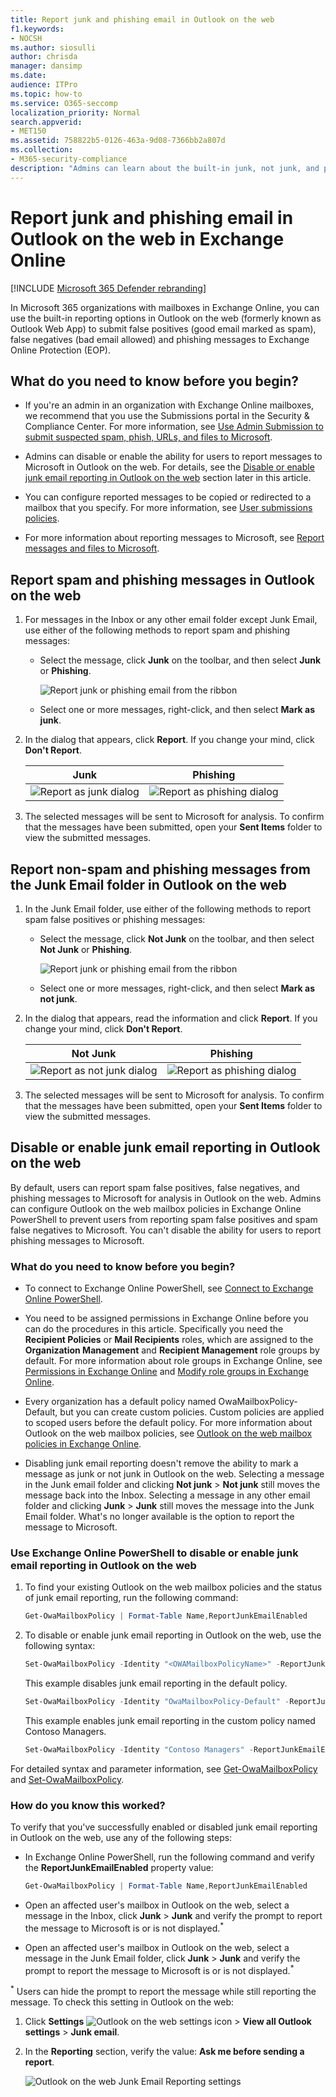 ```yaml
---
title: Report junk and phishing email in Outlook on the web
f1.keywords:
- NOCSH
ms.author: siosulli
author: chrisda
manager: dansimp
ms.date:
audience: ITPro
ms.topic: how-to
ms.service: O365-seccomp
localization_priority: Normal
search.appverid:
- MET150
ms.assetid: 758822b5-0126-463a-9d08-7366bb2a807d
ms.collection:
- M365-security-compliance
description: "Admins can learn about the built-in junk, not junk, and phishing email reporting options in Outlook on the web (Outlook Web App) in Exchange Online, and how to disable these reporting options for users."
---
```


# Report junk and phishing email in Outlook on the web in Exchange Online

[!INCLUDE [Microsoft 365 Defender rebranding](../includes/microsoft-defender-for-office.md)]


In Microsoft 365 organizations with mailboxes in Exchange Online, you can use the built-in reporting options in Outlook on the web (formerly known as Outlook Web App) to submit false positives (good email marked as spam), false negatives (bad email allowed) and phishing messages to Exchange Online Protection (EOP).

## What do you need to know before you begin?

- If you're an admin in an organization with Exchange Online mailboxes, we recommend that you use the Submissions portal in the Security & Compliance Center. For more information, see [Use Admin Submission to submit suspected spam, phish, URLs, and files to Microsoft](admin-submission.md).

- Admins can disable or enable the ability for users to report messages to Microsoft in Outlook on the web. For details, see the [Disable or enable junk email reporting in Outlook on the web](#disable-or-enable-junk-email-reporting-in-outlook-on-the-web) section later in this article.

- You can configure reported messages to be copied or redirected to a mailbox that you specify. For more information, see [User submissions policies](user-submission.md).

- For more information about reporting messages to Microsoft, see [Report messages and files to Microsoft](report-junk-email-messages-to-microsoft.md).

## Report spam and phishing messages in Outlook on the web

1. For messages in the Inbox or any other email folder except Junk Email, use either of the following methods to report spam and phishing messages:

   - Select the message, click **Junk** on the toolbar, and then select **Junk** or **Phishing**.

     ![Report junk or phishing email from the ribbon](../../media/owa-report-junk.png)

   - Select one or more messages, right-click, and then select **Mark as junk**.

2. In the dialog that appears, click **Report**. If you change your mind, click **Don't Report**.

   |Junk|Phishing|
   |:---:|:---:|
   |![Report as junk dialog](../../media/owa-report-as-junk-dialog.png)|![Report as phishing dialog](../../media/owa-report-as-phishing-dialog.png)|

3. The selected messages will be sent to Microsoft for analysis. To confirm that the messages have been submitted, open your **Sent Items** folder to view the submitted messages.

## Report non-spam and phishing messages from the Junk Email folder in Outlook on the web

1. In the Junk Email folder, use either of the following methods to report spam false positives or phishing messages:

   - Select the message, click **Not Junk** on the toolbar, and then select **Not Junk** or **Phishing**.

     ![Report junk or phishing email from the ribbon](../../media/owa-report-not-junk.png)

   - Select one or more messages, right-click, and then select **Mark as not junk**.

2. In the dialog that appears, read the information and click **Report**. If you change your mind, click **Don't Report**.

   |Not Junk|Phishing|
   |:---:|:---:|
   |![Report as not junk dialog](../../media/owa-report-as-not-junk-dialog.png)|![Report as phishing dialog](../../media/owa-report-as-phishing-dialog.png)|

3. The selected messages will be sent to Microsoft for analysis. To confirm that the messages have been submitted, open your **Sent Items** folder to view the submitted messages.

## Disable or enable junk email reporting in Outlook on the web

By default, users can report spam false positives, false negatives, and phishing messages to Microsoft for analysis in Outlook on the web. Admins can configure Outlook on the web mailbox policies in Exchange Online PowerShell to prevent users from reporting spam false positives and spam false negatives to Microsoft. You can't disable the ability for users to report phishing messages to Microsoft.

### What do you need to know before you begin?

- To connect to Exchange Online PowerShell, see [Connect to Exchange Online PowerShell](https://docs.microsoft.com/powershell/exchange/connect-to-exchange-online-powershell).

- You need to be assigned permissions in Exchange Online before you can do the procedures in this article. Specifically you need the **Recipient Policies** or **Mail Recipients** roles, which are assigned to the **Organization Management** and **Recipient Management** role groups by default. For more information about role groups in Exchange Online, see [Permissions in Exchange Online](https://docs.microsoft.com/exchange/permissions-exo/permissions-exo) and [Modify role groups in Exchange Online](https://docs.microsoft.com/Exchange/permissions-exo/role-groups#modify-role-groups).

- Every organization has a default policy named OwaMailboxPolicy-Default, but you can create custom policies. Custom policies are applied to scoped users before the default policy. For more information about Outlook on the web mailbox policies, see [Outlook on the web mailbox policies in Exchange Online](https://docs.microsoft.com/Exchange/clients-and-mobile-in-exchange-online/outlook-on-the-web/outlook-web-app-mailbox-policies).

- Disabling junk email reporting doesn't remove the ability to mark a message as junk or not junk in Outlook on the web. Selecting a message in the Junk email folder and clicking **Not junk** \> **Not junk** still moves the message back into the Inbox. Selecting a message in any other email folder and clicking **Junk** \> **Junk** still moves the message into the Junk Email folder. What's no longer available is the option to report the message to Microsoft.

### Use Exchange Online PowerShell to disable or enable junk email reporting in Outlook on the web

1. To find your existing Outlook on the web mailbox policies and the status of junk email reporting, run the following command:

   ```powershell
   Get-OwaMailboxPolicy | Format-Table Name,ReportJunkEmailEnabled
   ```

2. To disable or enable junk email reporting in Outlook on the web, use the following syntax:

   ```powershell
   Set-OwaMailboxPolicy -Identity "<OWAMailboxPolicyName>" -ReportJunkEmailEnabled <$true | $false>
   ```

   This example disables junk email reporting in the default policy.

   ```powershell
   Set-OwaMailboxPolicy -Identity "OwaMailboxPolicy-Default" -ReportJunkEmailEnabled $false
   ```

   This example enables junk email reporting in the custom policy named Contoso Managers.

   ```powershell
   Set-OwaMailboxPolicy -Identity "Contoso Managers" -ReportJunkEmailEnabled $true
   ```

For detailed syntax and parameter information, see [Get-OwaMailboxPolicy](https://docs.microsoft.com/powershell/module/exchange/get-owamailboxpolicy) and [Set-OwaMailboxPolicy](https://docs.microsoft.com/powershell/module/exchange/set-owamailboxpolicy).

### How do you know this worked?

To verify that you've successfully enabled or disabled junk email reporting in Outlook on the web, use any of the following steps:

- In Exchange Online PowerShell, run the following command and verify the **ReportJunkEmailEnabled** property value:

  ```powershell
  Get-OwaMailboxPolicy | Format-Table Name,ReportJunkEmailEnabled
  ```

- Open an affected user's mailbox in Outlook on the web, select a message in the Inbox, click **Junk** \> **Junk** and verify the prompt to report the message to Microsoft is or is not displayed.<sup>\*</sup>

- Open an affected user's mailbox in Outlook on the web, select a message in the Junk Email folder, click **Junk** \> **Junk** and verify the prompt to report the message to Microsoft is or is not displayed.<sup>\*</sup>

<sup>\*</sup> Users can hide the prompt to report the message while still reporting the message. To check this setting in Outlook on the web:

1. Click **Settings** ![Outlook on the web settings icon](../../media/owa-settings-icon.png) \> **View all Outlook settings** \> **Junk email**.
2. In the **Reporting** section, verify the value: **Ask me before sending a report**.

   ![Outlook on the web Junk Email Reporting settings](../../media/owa-junk-email-reporting-options.png)
